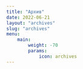 ```yaml
---
title: "Архив"
date: 2022-06-21
layout: "archives"
slug: "archives"
menu:
    main:
        weight: -70
        params: 
            icon: archives
---
```

